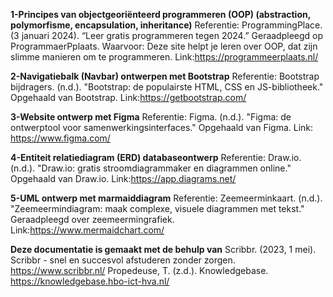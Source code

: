 **1-Principes van objectgeoriënteerd programmeren (OOP) (abstraction, polymorfisme, encapsulation, inheritance)**
Referentie: ProgrammingPlace. (3 januari 2024). “Leer gratis programmeren tegen 2024.” Geraadpleegd op ProgrammaerPplaats.
Waarvoor: Deze site helpt je leren over OOP, dat zijn slimme manieren om te programmeren.
Link:https://programmeerplaats.nl/

**2-Navigatiebalk (Navbar) ontwerpen met Bootstrap**
Referentie: Bootstrap bijdragers. (n.d.). "Bootstrap: de populairste HTML, CSS en JS-bibliotheek." Opgehaald van Bootstrap.
Link:https://getbootstrap.com/

**3-Website ontwerp met Figma**
Referentie: Figma. (n.d.). "Figma: de ontwerptool voor samenwerkingsinterfaces." Opgehaald van Figma.
Link: https://www.figma.com/

**4-Entiteit relatiediagram (ERD) databaseontwerp**
Referentie: Draw.io. (n.d.). "Draw.io: gratis stroomdiagrammaker en diagrammen online." Opgehaald van Draw.io.
Link:https://app.diagrams.net/

**5-UML ontwerp met marmaiddiagram**
Referentie: Zeemeerminkaart. (n.d.). "Zeemeermindiagram: maak complexe, visuele diagrammen met tekst." Geraadpleegd over zeemeermingrafiek.
Link:https://www.mermaidchart.com/


**Deze documentatie is gemaakt met de behulp van**
Scribbr. (2023, 1 mei). Scribbr - snel en succesvol afstuderen zonder zorgen. https://www.scribbr.nl/
Propedeuse, T. (z.d.). Knowledgebase. https://knowledgebase.hbo-ict-hva.nl/

